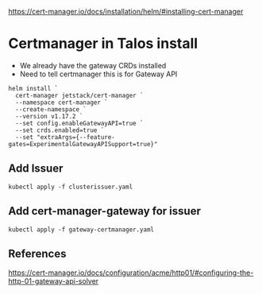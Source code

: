https://cert-manager.io/docs/installation/helm/#installing-cert-manager

# Certmanager in Talos install

- We already have the gateway CRDs installed
- Need to tell certmanager this is for Gateway API

```
helm install `
  cert-manager jetstack/cert-manager `
  --namespace cert-manager `
  --create-namespace `
  --version v1.17.2 `
  --set config.enableGatewayAPI=true `
  --set crds.enabled=true `
  --set "extraArgs={--feature-gates=ExperimentalGatewayAPISupport=true}"

```
## Add Issuer
```
kubectl apply -f clusterissuer.yaml
```

## Add cert-manager-gateway for issuer
```
kubectl apply -f gateway-certmanager.yaml
```


## References

https://cert-manager.io/docs/configuration/acme/http01/#configuring-the-http-01-gateway-api-solver

